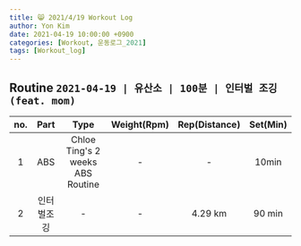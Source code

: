 ```yaml
---
title: 😸 2021/4/19 Workout Log
author: Yon Kim
date: 2021-04-19 10:00:00 +0900
categories: [Workout, 운동로그_2021]
tags: [Workout_log]
---
```


## Routine `2021-04-19 | 유산소 | 100분 | 인터벌 조깅(feat. mom)` ##
|no.|Part|Type|Weight(Rpm)|Rep(Distance)|Set(Min)|
|:---:|:---:|:---:|:---:|:---:|:---:|
|1|ABS|Chloe Ting's 2 weeks ABS Routine|-|-|10min|
|2|인터벌조깅|-|-|4.29 km|90 min|

